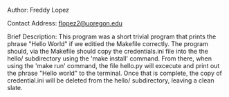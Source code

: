 
Author: Freddy Lopez

Contact Address: flopez2@uoregon.edu

Brief Description: This program was a short trivial program that prints the phrase "Hello World" if we editied the Makefile correctly. The program should, via the Makefile
		   should copy the credentials.ini file into the the hello/ subdirectory using the 'make install' command. From there, when using the 'make run' command, the
		   file hello.py will excecute and print out the phrase "Hello world" to the terminal. Once that is complete, the copy of credential.ini will be deleted from 
		   the hello/ subdirectory, leaving a clean slate. 

